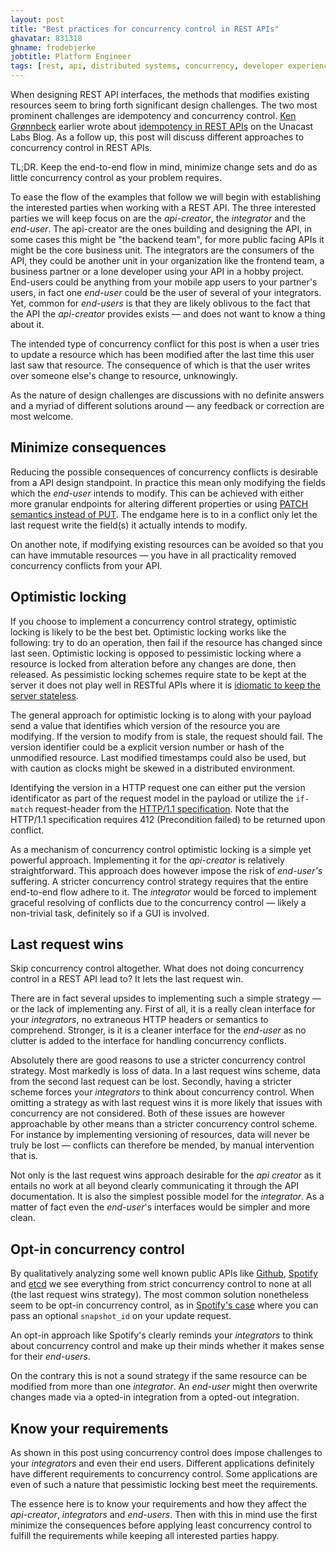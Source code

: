 ```yaml
---
layout: post
title: "Best practices for concurrency control in REST APIs"
ghavatar: 831318
ghname: frodebjerke
jobtitle: Platform Engineer
tags: [rest, api, distributed systems, concurrency, developer experience]
---
```


When designing REST API interfaces, the methods that modifies existing resources seem to bring forth significant design challenges. The two most prominent challenges are idempotency and concurrency control. [Ken Grønnbeck](https://twitter.com/gronnbeck) earlier wrote about [idempotency in REST APIs](http://labs.unacast.com/2016/02/25/on-idempotency-in-distributed-rest-apis/) on the Unacast Labs Blog. As a follow up, this post will discuss different approaches to concurrency control in REST APIs.


<div class="message">
  TL;DR. Keep the end-to-end flow in mind, minimize change sets and do as little concurrency control as your problem requires.
</div>

To ease the flow of the examples that follow we will begin with establishing the interested parties when working with a REST API. The three interested parties we will keep focus on are the *api-creator*, the *integrator* and the *end-user*. The api-creator are the ones building and designing the API, in some cases this might be "the backend team", for more public facing APIs it might be the core business unit. The integrators are the consumers of the API, they could be another unit in your organization like the frontend team, a business partner or a lone developer using your API in a hobby project. End-users could be anything from your mobile app users to your partner's users, in fact one *end-user* could be the user of several of your integrators. Yet, common for *end-users* is that they are likely oblivous to the fact that the API the *api-creator* provides exists &mdash; and does not want to know a thing about it.

The intended type of concurrency conflict for this post is when a user tries to update a resource which has been modified after the last time this user last saw that resource. The consequence of which is that the user writes over someone else's change to resource, unknowingly.

 As the nature of design challenges are discussions with no definite answers and a myriad of different solutions around &mdash; any feedback or correction are most welcome.

## Minimize consequences

 Reducing the possible consequences of concurrency conflicts is desirable from a API design standpoint. In practice this mean only modifying the fields which the *end-user* intends to modify. This can be achieved with either more granular endpoints for altering different properties or using [PATCH semantics instead of PUT](http://restful-api-design.readthedocs.org/en/latest/methods.html#patch-vs-put). The endgame here is to in a conflict only let the last request write the field(s) it actually intends to modify.

 On another note, if modifying existing resources can be avoided so that you can have immutable resources &mdash; you have in all practicality removed concurrency conflicts from your API.

## Optimistic locking

 If you choose to implement a concurrency control strategy, optimistic locking is likely to be the best bet. Optimistic locking works like the following: try to do an operation, then fail if the resource has changed since last seen. Optimistic locking is opposed to pessimistic locking where a resource is locked from alteration before any changes are done, then released. As pessimistic locking schemes require state to be kept at the server it does not play well in RESTful APIs where it is [idiomatic to keep the server stateless](https://en.wikipedia.org/wiki/Representational_state_transfer#Stateless).

 The general approach for optimistic locking is to along with your payload send a value that identifies which version of the resource you are modifying. If the version to modify from is stale, the request should fail. The version identifier could be a explicit version number or hash of the unmodified resource. Last modified timestamps could also be used, but with caution as clocks might be skewed in a distributed environment.

 Identifying the version in a HTTP request one can either put the version identificator as part of the request model in the payload or utilize the `if-match` request-header from the [HTTP/1.1 specification](https://www.w3.org/Protocols/rfc2616/rfc2616-sec14.html#sec14.24). Note that the HTTP/1.1 specification requires 412 (Precondition failed) to be returned upon conflict.

 As a mechanism of concurrency control optimistic locking is a simple yet powerful approach. Implementing it for the *api-creator* is relatively straightforward. This approach does however impose the risk of *end-user's* suffering. A stricter concurrency control strategy requires that the entire end-to-end flow adhere to it. The *integrator* would be forced to implement graceful resolving of conflicts due to the concurrency control &mdash; likely a non-trivial task, definitely so if a GUI is involved.

## Last request wins

Skip concurrency control altogether. What does not doing concurrency control in a REST API lead to? It lets the last request win.

There are in fact several upsides to implementing such a simple strategy &mdash; or the lack of implementing any. First of all, it is a really clean interface for your *integrators*, no extraneous HTTP headers or semantics to comprehend. Stronger, is it is a cleaner interface for the *end-user* as no clutter is added to the interface for handling concurrency conflicts.

Absolutely there are good reasons to use a stricter concurrency control strategy. Most markedly is loss of data. In a last request wins scheme, data from the second last request can be lost. Secondly, having a stricter scheme forces your *integrators* to think about concurrency control. When omitting a strategy as with last request wins it is more likely that issues with concurrency are not considered. Both of these issues are however approachable by other means than a stricter concurrency control scheme. For instance by implementing versioning of resources, data will never be truly be lost &mdash; conflicts can therefore be mended, by manual intervention that is.

Not only is the last request wins approach desirable for the *api creator* as it entails no work at all beyond clearly communicating it through the API documentation. It is also the simplest possible model for the *integrator*. As a matter of fact even the *end-user*'s interfaces would be simpler and more clean.

## Opt-in concurrency control

By qualitatively analyzing some well known public APIs like [Github](https://developer.github.com/v3/), [Spotify](https://developer.spotify.com/web-api/) and [etcd](https://coreos.com/etcd/docs/latest/api.html#changing-the-value-of-a-key) we see everything from strict concurrency control to none at all (the last request wins strategy). The most common solution nonetheless seem to be opt-in concurrency control, as in [Spotify's case](https://developer.spotify.com/web-api/reorder-playlists-tracks/) where you can pass an optional `snapshot_id` on your update request.

An opt-in approach like Spotify's clearly reminds your *integrators* to think about concurrency control and make up their minds whether it makes sense for their *end-users*.

On the contrary this is not a sound strategy if the same resource can be modified from more than one *integrator*. An *end-user* might then overwrite changes made via a opted-in integration from a opted-out integration.

## Know your requirements

 As shown in this post using concurrency control does impose challenges to your *integrators* and even their end users. Different applications definitely have different requirements to concurrency control. Some applications are even of such a nature that pessimistic locking best meet the requirements.

 The essence here is to know your requirements and how they affect the *api-creator*, *integrators* and *end-users*. Then with this in mind use the first minimize the consequences before applying least concurrency control to fulfill the requirements while keeping all interested parties happy.
